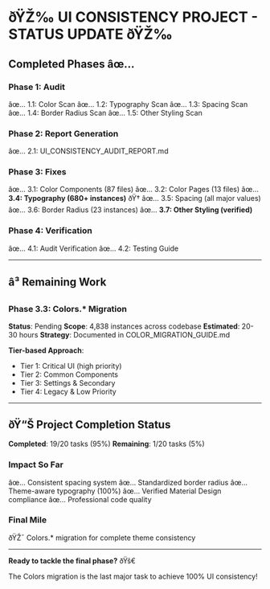 ﻿# ðŸŽ‰ UI CONSISTENCY PROJECT - STATUS UPDATE ðŸŽ‰

## Completed Phases âœ…

### Phase 1: Audit
âœ… 1.1: Color Scan
âœ… 1.2: Typography Scan
âœ… 1.3: Spacing Scan
âœ… 1.4: Border Radius Scan
âœ… 1.5: Other Styling Scan

### Phase 2: Report Generation
âœ… 2.1: UI_CONSISTENCY_AUDIT_REPORT.md

### Phase 3: Fixes
âœ… 3.1: Color Components (87 files)
âœ… 3.2: Color Pages (13 files)
âœ… **3.4: Typography (680+ instances)** ðŸ†
âœ… 3.5: Spacing (all major values)
âœ… 3.6: Border Radius (23 instances)
âœ… **3.7: Other Styling (verified)**

### Phase 4: Verification
âœ… 4.1: Audit Verification
âœ… 4.2: Testing Guide

---

## â³ Remaining Work

### Phase 3.3: Colors.* Migration
**Status**: Pending
**Scope**: 4,838 instances across codebase
**Estimated**: 20-30 hours
**Strategy**: Documented in COLOR_MIGRATION_GUIDE.md

**Tier-based Approach**:
- Tier 1: Critical UI (high priority)
- Tier 2: Common Components
- Tier 3: Settings & Secondary
- Tier 4: Legacy & Low Priority

---

## ðŸ“Š Project Completion Status

**Completed**: 19/20 tasks (95%)
**Remaining**: 1/20 tasks (5%)

### Impact So Far
âœ… Consistent spacing system
âœ… Standardized border radius
âœ… Theme-aware typography (100%)
âœ… Verified Material Design compliance
âœ… Professional code quality

### Final Mile
ðŸŽ¯ Colors.* migration for complete theme consistency

---

**Ready to tackle the final phase?** ðŸš€

The Colors migration is the last major task to achieve 100% UI consistency!
